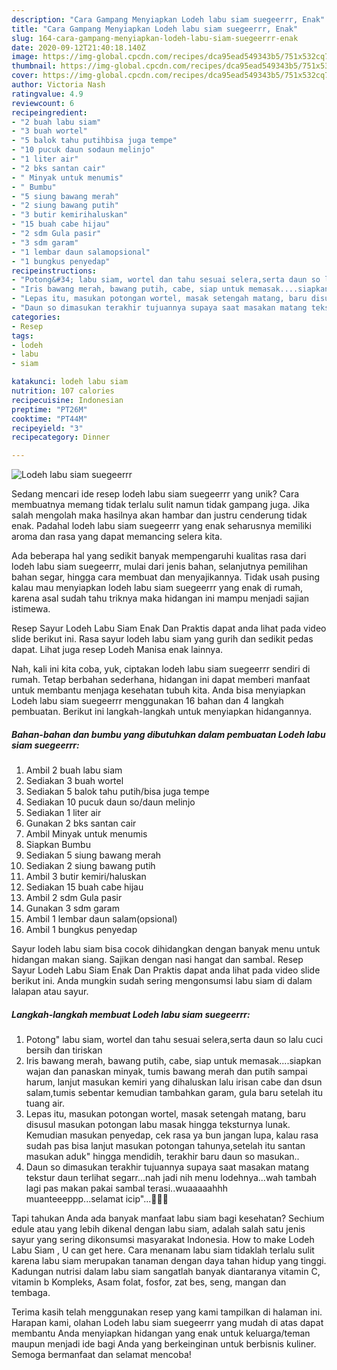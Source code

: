 ```yaml
---
description: "Cara Gampang Menyiapkan Lodeh labu siam suegeerrr, Enak"
title: "Cara Gampang Menyiapkan Lodeh labu siam suegeerrr, Enak"
slug: 164-cara-gampang-menyiapkan-lodeh-labu-siam-suegeerrr-enak
date: 2020-09-12T21:40:18.140Z
image: https://img-global.cpcdn.com/recipes/dca95ead549343b5/751x532cq70/lodeh-labu-siam-suegeerrr-foto-resep-utama.jpg
thumbnail: https://img-global.cpcdn.com/recipes/dca95ead549343b5/751x532cq70/lodeh-labu-siam-suegeerrr-foto-resep-utama.jpg
cover: https://img-global.cpcdn.com/recipes/dca95ead549343b5/751x532cq70/lodeh-labu-siam-suegeerrr-foto-resep-utama.jpg
author: Victoria Nash
ratingvalue: 4.9
reviewcount: 6
recipeingredient:
- "2 buah labu siam"
- "3 buah wortel"
- "5 balok tahu putihbisa juga tempe"
- "10 pucuk daun sodaun melinjo"
- "1 liter air"
- "2 bks santan cair"
- " Minyak untuk menumis"
- " Bumbu"
- "5 siung bawang merah"
- "2 siung bawang putih"
- "3 butir kemirihaluskan"
- "15 buah cabe hijau"
- "2 sdm Gula pasir"
- "3 sdm garam"
- "1 lembar daun salamopsional"
- "1 bungkus penyedap"
recipeinstructions:
- "Potong&#34; labu siam, wortel dan tahu sesuai selera,serta daun so lalu cuci bersih dan tiriskan"
- "Iris bawang merah, bawang putih, cabe, siap untuk memasak....siapkan wajan dan panaskan minyak, tumis bawang merah dan putih sampai harum, lanjut masukan kemiri yang dihaluskan lalu irisan cabe dan dsun salam,tumis sebentar kemudian tambahkan garam, gula baru setelah itu tuang air."
- "Lepas itu, masukan potongan wortel, masak setengah matang, baru disusul masukan potongan labu masak hingga teksturnya lunak. Kemudian masukan penyedap, cek rasa ya bun jangan lupa, kalau rasa sudah pas bisa lanjut masukan potongan tahunya,setelah itu santan masukan aduk&#34; hingga mendidih, terakhir baru daun so masukan.."
- "Daun so dimasukan terakhir tujuannya supaya saat masakan matang tekstur daun terlihat segarr...nah jadi nih menu lodehnya...wah tambah lagi pas makan pakai sambal terasi..wuaaaaahhh muanteeeppp...selamat icip&#34;...🤤👩‍🍳"
categories:
- Resep
tags:
- lodeh
- labu
- siam

katakunci: lodeh labu siam 
nutrition: 107 calories
recipecuisine: Indonesian
preptime: "PT26M"
cooktime: "PT44M"
recipeyield: "3"
recipecategory: Dinner

---
```



![Lodeh labu siam suegeerrr](https://img-global.cpcdn.com/recipes/dca95ead549343b5/751x532cq70/lodeh-labu-siam-suegeerrr-foto-resep-utama.jpg)

Sedang mencari ide resep lodeh labu siam suegeerrr yang unik? Cara membuatnya memang tidak terlalu sulit namun tidak gampang juga. Jika salah mengolah maka hasilnya akan hambar dan justru cenderung tidak enak. Padahal lodeh labu siam suegeerrr yang enak seharusnya memiliki aroma dan rasa yang dapat memancing selera kita.

Ada beberapa hal yang sedikit banyak mempengaruhi kualitas rasa dari lodeh labu siam suegeerrr, mulai dari jenis bahan, selanjutnya pemilihan bahan segar, hingga cara membuat dan menyajikannya. Tidak usah pusing kalau mau menyiapkan lodeh labu siam suegeerrr yang enak di rumah, karena asal sudah tahu triknya maka hidangan ini mampu menjadi sajian istimewa.

Resep Sayur Lodeh Labu Siam Enak Dan Praktis dapat anda lihat pada video slide berikut ini. Rasa sayur lodeh labu siam yang gurih dan sedikit pedas dapat. Lihat juga resep Lodeh Manisa enak lainnya.


Nah, kali ini kita coba, yuk, ciptakan lodeh labu siam suegeerrr sendiri di rumah. Tetap berbahan sederhana, hidangan ini dapat memberi manfaat untuk membantu menjaga kesehatan tubuh kita. Anda bisa menyiapkan Lodeh labu siam suegeerrr menggunakan 16 bahan dan 4 langkah pembuatan. Berikut ini langkah-langkah untuk menyiapkan hidangannya.

<!--inarticleads1-->

##### Bahan-bahan dan bumbu yang dibutuhkan dalam pembuatan Lodeh labu siam suegeerrr:

1. Ambil 2 buah labu siam
1. Sediakan 3 buah wortel
1. Sediakan 5 balok tahu putih/bisa juga tempe
1. Sediakan 10 pucuk daun so/daun melinjo
1. Sediakan 1 liter air
1. Gunakan 2 bks santan cair
1. Ambil  Minyak untuk menumis
1. Siapkan  Bumbu
1. Sediakan 5 siung bawang merah
1. Sediakan 2 siung bawang putih
1. Ambil 3 butir kemiri/haluskan
1. Sediakan 15 buah cabe hijau
1. Ambil 2 sdm Gula pasir
1. Gunakan 3 sdm garam
1. Ambil 1 lembar daun salam(opsional)
1. Ambil 1 bungkus penyedap


Sayur lodeh labu siam bisa cocok dihidangkan dengan banyak menu untuk hidangan makan siang. Sajikan dengan nasi hangat dan sambal. Resep Sayur Lodeh Labu Siam Enak Dan Praktis dapat anda lihat pada video slide berikut ini. Anda mungkin sudah sering mengonsumsi labu siam di dalam lalapan atau sayur. 

<!--inarticleads2-->

##### Langkah-langkah membuat Lodeh labu siam suegeerrr:

1. Potong&#34; labu siam, wortel dan tahu sesuai selera,serta daun so lalu cuci bersih dan tiriskan
1. Iris bawang merah, bawang putih, cabe, siap untuk memasak....siapkan wajan dan panaskan minyak, tumis bawang merah dan putih sampai harum, lanjut masukan kemiri yang dihaluskan lalu irisan cabe dan dsun salam,tumis sebentar kemudian tambahkan garam, gula baru setelah itu tuang air.
1. Lepas itu, masukan potongan wortel, masak setengah matang, baru disusul masukan potongan labu masak hingga teksturnya lunak. Kemudian masukan penyedap, cek rasa ya bun jangan lupa, kalau rasa sudah pas bisa lanjut masukan potongan tahunya,setelah itu santan masukan aduk&#34; hingga mendidih, terakhir baru daun so masukan..
1. Daun so dimasukan terakhir tujuannya supaya saat masakan matang tekstur daun terlihat segarr...nah jadi nih menu lodehnya...wah tambah lagi pas makan pakai sambal terasi..wuaaaaahhh muanteeeppp...selamat icip&#34;...🤤👩‍🍳


Tapi tahukan Anda ada banyak manfaat labu siam bagi kesehatan? Sechium edule atau yang lebih dikenal dengan labu siam, adalah salah satu jenis sayur yang sering dikonsumsi masyarakat Indonesia. How to make Lodeh Labu Siam , U can get here. Cara menanam labu siam tidaklah terlalu sulit karena labu siam merupakan tanaman dengan daya tahan hidup yang tinggi. Kadungan nutrisi dalam labu siam sangatlah banyak diantaranya vitamin C, vitamin b Kompleks, Asam folat, fosfor, zat bes, seng, mangan dan tembaga. 

Terima kasih telah menggunakan resep yang kami tampilkan di halaman ini. Harapan kami, olahan Lodeh labu siam suegeerrr yang mudah di atas dapat membantu Anda menyiapkan hidangan yang enak untuk keluarga/teman maupun menjadi ide bagi Anda yang berkeinginan untuk berbisnis kuliner. Semoga bermanfaat dan selamat mencoba!
